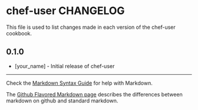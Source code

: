 # chef-user CHANGELOG

This file is used to list changes made in each version of the chef-user cookbook.

## 0.1.0
- [your_name] - Initial release of chef-user

- - -
Check the [Markdown Syntax Guide](http://daringfireball.net/projects/markdown/syntax) for help with Markdown.

The [Github Flavored Markdown page](http://github.github.com/github-flavored-markdown/) describes the differences between markdown on github and standard markdown.
